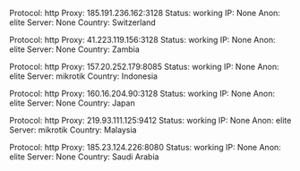 Protocol: http
Proxy: 185.191.236.162:3128
Status: working
IP: None
Anon: elite
Server: None
Country: Switzerland

Protocol: http
Proxy: 41.223.119.156:3128
Status: working
IP: None
Anon: elite
Server: None
Country: Zambia

Protocol: http
Proxy: 157.20.252.179:8085
Status: working
IP: None
Anon: elite
Server: mikrotik
Country: Indonesia

Protocol: http
Proxy: 160.16.204.90:3128
Status: working
IP: None
Anon: elite
Server: None
Country: Japan

Protocol: http
Proxy: 219.93.111.125:9412
Status: working
IP: None
Anon: elite
Server: mikrotik
Country: Malaysia

Protocol: http
Proxy: 185.23.124.226:8080
Status: working
IP: None
Anon: elite
Server: None
Country: Saudi Arabia

